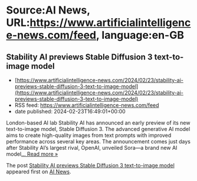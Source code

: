 # Source:AI News, URL:https://www.artificialintelligence-news.com/feed, language:en-GB

## Stability AI previews Stable Diffusion 3 text-to-image model
 - [https://www.artificialintelligence-news.com/2024/02/23/stability-ai-previews-stable-diffusion-3-text-to-image-model](https://www.artificialintelligence-news.com/2024/02/23/stability-ai-previews-stable-diffusion-3-text-to-image-model)
 - RSS feed: https://www.artificialintelligence-news.com/feed
 - date published: 2024-02-23T16:49:01+00:00

<p>London-based AI lab Stability AI has announced an early preview of its new text-to-image model, Stable Diffusion 3. The advanced generative AI model aims to create high-quality images from text prompts with improved performance across several key areas. The announcement comes just days after Stability AI’s largest rival, OpenAI, unveiled Sora—a brand new AI model<a class="excerpt-read-more" href="https://www.artificialintelligence-news.com/2024/02/23/stability-ai-previews-stable-diffusion-3-text-to-image-model/" title="ReadStability AI previews Stable Diffusion 3 text-to-image model">... Read more &#187;</a></p>
<p>The post <a href="https://www.artificialintelligence-news.com/2024/02/23/stability-ai-previews-stable-diffusion-3-text-to-image-model/">Stability AI previews Stable Diffusion 3 text-to-image model</a> appeared first on <a href="https://www.artificialintelligence-news.com">AI News</a>.</p>


